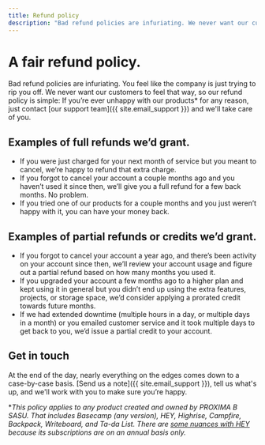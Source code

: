 ```yaml
---
title: Refund policy
description: "Bad refund policies are infuriating. We never want our customers to feel that way, so our refund policy is simple: If you're ever unhappy with our products for any reason, we'll take care of you."
---
```


# A fair refund policy.

Bad refund policies are infuriating. You feel like the company is just trying to rip you off. We never want our customers to feel that way, so our refund policy is simple: If you’re ever unhappy with our products\* for any reason, just contact [our support team]({{ site.email_support }}) and we'll take care of you.

## Examples of full refunds we’d grant.

- If you were just charged for your next month of service but you meant to cancel, we’re happy to refund that extra charge.
- If you forgot to cancel your account a couple months ago and you haven’t used it since then, we’ll give you a full refund for a few back months. No problem.
- If you tried one of our products for a couple months and you just weren’t happy with it, you can have your money back.

## Examples of partial refunds or credits we’d grant.

- If you forgot to cancel your account a year ago, and there’s been activity on your account since then, we’ll review your account usage and figure out a partial refund based on how many months you used it.
- If you upgraded your account a few months ago to a higher plan and kept using it in general but you didn’t end up using the extra features, projects, or storage space, we’d consider applying a prorated credit towards future months.
- If we had extended downtime (multiple hours in a day, or multiple days in a month) or you emailed customer service and it took multiple days to get back to you, we’d issue a partial credit to your account.

## Get in touch

At the end of the day, nearly everything on the edges comes down to a case-by-case basis. [Send us a note]({{ site.email_support }}), tell us what's up, and we'll work with you to make sure you’re happy.

\*_This policy applies to any product created and owned by PROXIMA B SASU. That includes Basecamp (any version), HEY, Highrise, Campfire, Backpack, Writeboard, and Ta-da List. There are [some nuances with HEY](hey/index.md) because its subscriptions are on an annual basis only._
